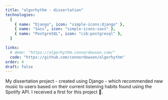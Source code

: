 ```yaml
---
title: "algorhythm - dissertation"
technologies:
  [
    { name: "Django", icon: "simple-icons:django" },
    { name: "Sass", icon: "simple-icons:sass" },
    { name: "PostgreSQL", icon: "cib:postgresql" },
  ]

links:
  # demo: "https://algorhythm.connordowson.com/"
  code: "https://github.com/connordowson/algorhythm"
order: 4
draft: false
---
```


My dissertation project - created using Django - which recommended new music to users based on their current listening habits found using the Spotify API. I received a first for this project 🥇.
